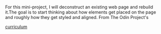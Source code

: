 For this mini-project, I will deconstruct an existing web page and rebuild it.The goal is to start thinking about how elements get placed on the page and roughly how they get styled and aligned. From The Odin Project's

[curriculum](http://www.theodinproject.com/courses/web-development-101/lessons/html-css)
